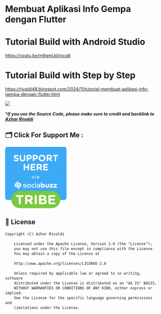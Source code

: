 # Membuat Aplikasi Info Gempa dengan Flutter

# Tutorial Build with Android Studio
https://youtu.be/m9gmUpVxcq8

# Tutorial Build with Step by Step
https://rivaldi48.blogspot.com/2024/11/tutorial-membuat-aplikasi-info-gempa-dengan-flutter.html

<img src="https://blogger.googleusercontent.com/img/b/R29vZ2xl/AVvXsEh6eb7ga494Mb3Zhw_eb3xWxZxy9wW2l1V-59OUFnduzEU-4EU3scSCiIJZLWIwOOCUvTm2AHvDnCy5DASGOPtOmko2zA92j6jvRq74rFqSYIydNCoGwACnOJPHCniqeVzqd8hKHACdoHwAeZXKbwwoAyO9C_rBf43A6EsxzAjUUIAtnCuVeUfWd2GL80_k/s1280/Tutorial%20Membuat%20Aplikasi%20Info%20Gempa%20dengan%20Flutter.png" data-canonical-src="https://rivaldi48.blogspot.com/2024/11/tutorial-membuat-aplikasi-info-gempa-dengan-flutter.html" style="max-width:100%;">

****If you use the Source Code, please make sure to credit and backlink to [Azhar Rivaldi](https://rivaldi48.blogspot.com/)***

## 🗂 Click For Support Me :
<a href="https://sociabuzz.com/azharrvldi_/donate"> 
<img src="https://github.com/AzharRivaldi/AzharRivaldi/blob/master/Support%20Here.png" width="200" height="200"></a>

## 📄 License

```
Copyright (C) Azhar Rivaldi

    Licensed under the Apache License, Version 2.0 (the "License");
    you may not use this file except in compliance with the License.
    You may obtain a copy of the License at

    http://www.apache.org/licenses/LICENSE-2.0

    Unless required by applicable law or agreed to in writing, software
    distributed under the License is distributed on an "AS IS" BASIS,
    WITHOUT WARRANTIES OR CONDITIONS OF ANY KIND, either express or implied.
    See the License for the specific language governing permissions and
    limitations under the License.

```

